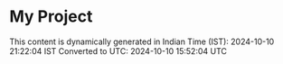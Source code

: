 # My Project

This content is dynamically generated in Indian Time (IST): 2024-10-10 21:22:04 IST
Converted to UTC: 2024-10-10 15:52:04 UTC
